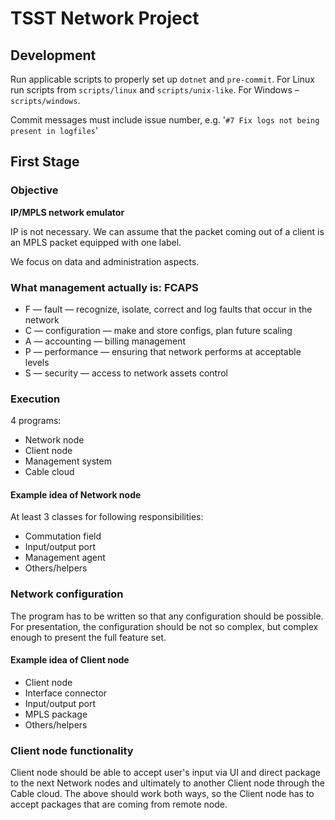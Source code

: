 # TSST Network Project

## Development
Run applicable scripts to properly set up `dotnet` and `pre-commit`.
For Linux run scripts from `scripts/linux` and `scripts/unix-like`.
For Windows – `scripts/windows`.

Commit messages must include issue number, e.g. '`#7 Fix logs not being
present in logfiles`'

## First Stage
### Objective
**IP/MPLS network emulator**

IP is not necessary. We can assume that the packet coming out of a client is
an MPLS packet equipped with one label.

We focus on data and administration aspects.

### What management actually is: FCAPS
- F — fault — recognize, isolate, correct and log faults that occur in the network
- C — configuration — make and store configs, plan future scaling
- A — accounting — billing management
- P — performance — ensuring that network performs at acceptable levels
- S — security — access to network assets control

### Execution
4 programs:
- Network node
- Client node
- Management system
- Cable cloud

#### Example idea of Network node
At least 3 classes for following responsibilities:
- Commutation field
- Input/output port
- Management agent
- Others/helpers

### Network configuration
The program has to be written so that any configuration should be possible.
For presentation, the configuration should be not so complex, but complex
enough to present the full feature set.

#### Example idea of Client node
- Client node
- Interface connector 
- Input/output port
- MPLS package
- Others/helpers

### Client node functionality 
Client node should be able to accept user's input via UI and direct package
to the next Network nodes and ultimately to another Client node through the Cable cloud.
The above should work both ways, so the Client node has to accept packages 
that are coming from remote node.